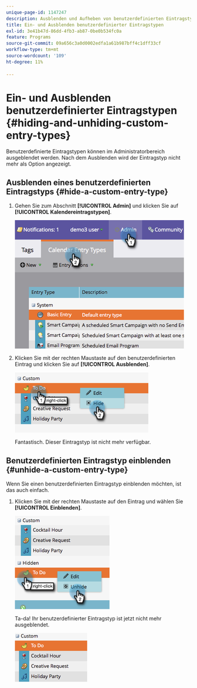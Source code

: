 ```yaml
---
unique-page-id: 1147247
description: Ausblenden und Aufheben von benutzerdefinierten Eintragstypen - Marketo-Dokumente - Produktdokumentation
title: Ein- und Ausblenden benutzerdefinierter Eintragstypen
exl-id: 3e41b47d-86dd-4fb3-ab87-0be0b534fc0a
feature: Programs
source-git-commit: 09a656c3a0d0002edfa1a61b987bff4c1dff33cf
workflow-type: tm+mt
source-wordcount: '109'
ht-degree: 11%

---
```


# Ein- und Ausblenden benutzerdefinierter Eintragstypen {#hiding-and-unhiding-custom-entry-types}

Benutzerdefinierte Eintragstypen können im Administratorbereich ausgeblendet werden. Nach dem Ausblenden wird der Eintragstyp nicht mehr als Option angezeigt.

## Ausblenden eines benutzerdefinierten Eintragstyps {#hide-a-custom-entry-type}

1. Gehen Sie zum Abschnitt **[!UICONTROL Admin]** und klicken Sie auf **[!UICONTROL Kalendereintragstypen]**.

   ![](assets/image2014-9-24-10-3a11-3a49.png)

1. Klicken Sie mit der rechten Maustaste auf den benutzerdefinierten Eintrag und klicken Sie auf **[!UICONTROL Ausblenden]**.

   ![](assets/image2014-9-24-10-3a11-3a54.png)

   Fantastisch. Dieser Eintragstyp ist nicht mehr verfügbar.

## Benutzerdefinierten Eintragstyp einblenden {#unhide-a-custom-entry-type}

Wenn Sie einen benutzerdefinierten Eintragstyp einblenden möchten, ist das auch einfach.

1. Klicken Sie mit der rechten Maustaste auf den Eintrag und wählen Sie **[!UICONTROL Einblenden]**.

   ![](assets/image2014-9-24-10-3a12-3a14.png)

   Ta-da! Ihr benutzerdefinierter Eintragstyp ist jetzt nicht mehr ausgeblendet.

   ![](assets/image2014-9-24-10-3a12-3a19.png)
